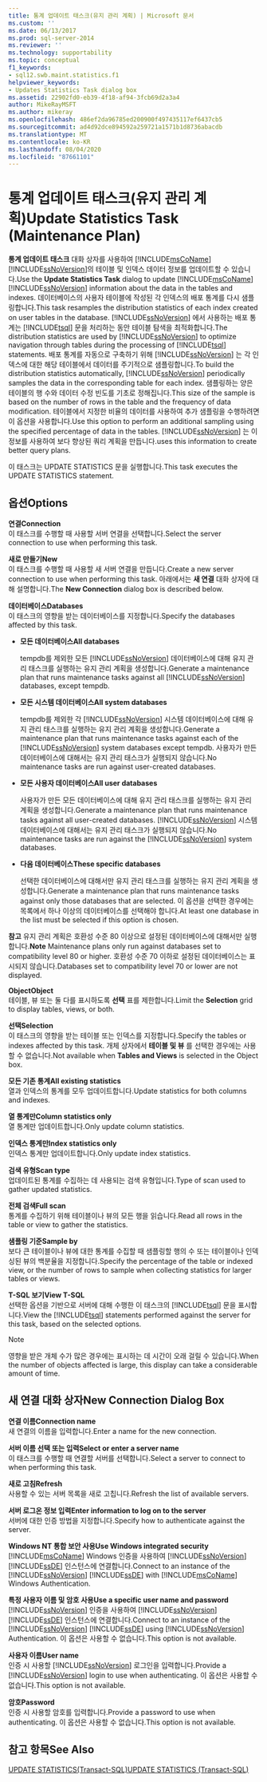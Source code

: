```yaml
---
title: 통계 업데이트 태스크(유지 관리 계획) | Microsoft 문서
ms.custom: ''
ms.date: 06/13/2017
ms.prod: sql-server-2014
ms.reviewer: ''
ms.technology: supportability
ms.topic: conceptual
f1_keywords:
- sql12.swb.maint.statistics.f1
helpviewer_keywords:
- Updates Statistics Task dialog box
ms.assetid: 22902fd0-eb39-4f18-af94-3fcb69d2a3a4
author: MikeRayMSFT
ms.author: mikeray
ms.openlocfilehash: 486ef2da96785ed200900f497435117ef6437cb5
ms.sourcegitcommit: ad4d92dce894592a259721a1571b1d8736abacdb
ms.translationtype: MT
ms.contentlocale: ko-KR
ms.lasthandoff: 08/04/2020
ms.locfileid: "87661101"
---
```

# <a name="update-statistics-task-maintenance-plan"></a><span data-ttu-id="21305-102">통계 업데이트 태스크(유지 관리 계획)</span><span class="sxs-lookup"><span data-stu-id="21305-102">Update Statistics Task (Maintenance Plan)</span></span>
  <span data-ttu-id="21305-103">**통계 업데이트 태스크** 대화 상자를 사용하여 [!INCLUDE[msCoName](../../includes/msconame-md.md)] [!INCLUDE[ssNoVersion](../../includes/ssnoversion-md.md)]의 테이블 및 인덱스 데이터 정보를 업데이트할 수 있습니다.</span><span class="sxs-lookup"><span data-stu-id="21305-103">Use the **Update Statistics Task** dialog to update [!INCLUDE[msCoName](../../includes/msconame-md.md)] [!INCLUDE[ssNoVersion](../../includes/ssnoversion-md.md)] information about the data in the tables and indexes.</span></span> <span data-ttu-id="21305-104">데이터베이스의 사용자 테이블에 작성된 각 인덱스의 배포 통계를 다시 샘플링합니다.</span><span class="sxs-lookup"><span data-stu-id="21305-104">This task resamples the distribution statistics of each index created on user tables in the database.</span></span> <span data-ttu-id="21305-105">[!INCLUDE[ssNoVersion](../../includes/ssnoversion-md.md)] 에서 사용하는 배포 통계는 [!INCLUDE[tsql](../../includes/tsql-md.md)] 문을 처리하는 동안 테이블 탐색을 최적화합니다.</span><span class="sxs-lookup"><span data-stu-id="21305-105">The distribution statistics are used by [!INCLUDE[ssNoVersion](../../includes/ssnoversion-md.md)] to optimize navigation through tables during the processing of [!INCLUDE[tsql](../../includes/tsql-md.md)] statements.</span></span> <span data-ttu-id="21305-106">배포 통계를 자동으로 구축하기 위해 [!INCLUDE[ssNoVersion](../../includes/ssnoversion-md.md)] 는 각 인덱스에 대한 해당 테이블에서 데이터를 주기적으로 샘플링합니다.</span><span class="sxs-lookup"><span data-stu-id="21305-106">To build the distribution statistics automatically, [!INCLUDE[ssNoVersion](../../includes/ssnoversion-md.md)] periodically samples the data in the corresponding table for each index.</span></span> <span data-ttu-id="21305-107">샘플링하는 양은 테이블의 행 수와 데이터 수정 빈도를 기초로 정해집니다.</span><span class="sxs-lookup"><span data-stu-id="21305-107">This size of the sample is based on the number of rows in the table and the frequency of data modification.</span></span> <span data-ttu-id="21305-108">테이블에서 지정한 비율의 데이터를 사용하여 추가 샘플링을 수행하려면 이 옵션을 사용합니다.</span><span class="sxs-lookup"><span data-stu-id="21305-108">Use this option to perform an additional sampling using the specified percentage of data in the tables.</span></span> [!INCLUDE[ssNoVersion](../../includes/ssnoversion-md.md)] <span data-ttu-id="21305-109">는 이 정보를 사용하여 보다 향상된 쿼리 계획을 만듭니다.</span><span class="sxs-lookup"><span data-stu-id="21305-109">uses this information to create better query plans.</span></span>  
  
 <span data-ttu-id="21305-110">이 태스크는 UPDATE STATISTICS 문을 실행합니다.</span><span class="sxs-lookup"><span data-stu-id="21305-110">This task executes the UPDATE STATISTICS statement.</span></span>  
  
## <a name="options"></a><span data-ttu-id="21305-111">옵션</span><span class="sxs-lookup"><span data-stu-id="21305-111">Options</span></span>  
 <span data-ttu-id="21305-112">**연결**</span><span class="sxs-lookup"><span data-stu-id="21305-112">**Connection**</span></span>  
 <span data-ttu-id="21305-113">이 태스크를 수행할 때 사용할 서버 연결을 선택합니다.</span><span class="sxs-lookup"><span data-stu-id="21305-113">Select the server connection to use when performing this task.</span></span>  
  
 <span data-ttu-id="21305-114">**새로 만들기**</span><span class="sxs-lookup"><span data-stu-id="21305-114">**New**</span></span>  
 <span data-ttu-id="21305-115">이 태스크를 수행할 때 사용할 새 서버 연결을 만듭니다.</span><span class="sxs-lookup"><span data-stu-id="21305-115">Create a new server connection to use when performing this task.</span></span> <span data-ttu-id="21305-116">아래에서는 **새 연결** 대화 상자에 대해 설명합니다.</span><span class="sxs-lookup"><span data-stu-id="21305-116">The **New Connection** dialog box is described below.</span></span>  
  
 <span data-ttu-id="21305-117">**데이터베이스**</span><span class="sxs-lookup"><span data-stu-id="21305-117">**Databases**</span></span>  
 <span data-ttu-id="21305-118">이 태스크의 영향을 받는 데이터베이스를 지정합니다.</span><span class="sxs-lookup"><span data-stu-id="21305-118">Specify the databases affected by this task.</span></span>  
  
-   <span data-ttu-id="21305-119">**모든 데이터베이스**</span><span class="sxs-lookup"><span data-stu-id="21305-119">**All databases**</span></span>  
  
     <span data-ttu-id="21305-120">tempdb를 제외한 모든 [!INCLUDE[ssNoVersion](../../includes/ssnoversion-md.md)] 데이터베이스에 대해 유지 관리 태스크를 실행하는 유지 관리 계획을 생성합니다.</span><span class="sxs-lookup"><span data-stu-id="21305-120">Generate a maintenance plan that runs maintenance tasks against all [!INCLUDE[ssNoVersion](../../includes/ssnoversion-md.md)] databases, except tempdb.</span></span>  
  
-   <span data-ttu-id="21305-121">**모든 시스템 데이터베이스**</span><span class="sxs-lookup"><span data-stu-id="21305-121">**All system databases**</span></span>  
  
     <span data-ttu-id="21305-122">tempdb를 제외한 각 [!INCLUDE[ssNoVersion](../../includes/ssnoversion-md.md)] 시스템 데이터베이스에 대해 유지 관리 태스크를 실행하는 유지 관리 계획을 생성합니다.</span><span class="sxs-lookup"><span data-stu-id="21305-122">Generate a maintenance plan that runs maintenance tasks against each of the [!INCLUDE[ssNoVersion](../../includes/ssnoversion-md.md)] system databases except tempdb.</span></span> <span data-ttu-id="21305-123">사용자가 만든 데이터베이스에 대해서는 유지 관리 태스크가 실행되지 않습니다.</span><span class="sxs-lookup"><span data-stu-id="21305-123">No maintenance tasks are run against user-created databases.</span></span>  
  
-   <span data-ttu-id="21305-124">**모든 사용자 데이터베이스**</span><span class="sxs-lookup"><span data-stu-id="21305-124">**All user databases**</span></span>  
  
     <span data-ttu-id="21305-125">사용자가 만든 모든 데이터베이스에 대해 유지 관리 태스크를 실행하는 유지 관리 계획을 생성합니다.</span><span class="sxs-lookup"><span data-stu-id="21305-125">Generate a maintenance plan that runs maintenance tasks against all user-created databases.</span></span> <span data-ttu-id="21305-126">[!INCLUDE[ssNoVersion](../../includes/ssnoversion-md.md)] 시스템 데이터베이스에 대해서는 유지 관리 태스크가 실행되지 않습니다.</span><span class="sxs-lookup"><span data-stu-id="21305-126">No maintenance tasks are run against the [!INCLUDE[ssNoVersion](../../includes/ssnoversion-md.md)] system databases.</span></span>  
  
-   <span data-ttu-id="21305-127">**다음 데이터베이스**</span><span class="sxs-lookup"><span data-stu-id="21305-127">**These specific databases**</span></span>  
  
     <span data-ttu-id="21305-128">선택한 데이터베이스에 대해서만 유지 관리 태스크를 실행하는 유지 관리 계획을 생성합니다.</span><span class="sxs-lookup"><span data-stu-id="21305-128">Generate a maintenance plan that runs maintenance tasks against only those databases that are selected.</span></span> <span data-ttu-id="21305-129">이 옵션을 선택한 경우에는 목록에서 하나 이상의 데이터베이스를 선택해야 합니다.</span><span class="sxs-lookup"><span data-stu-id="21305-129">At least one database in the list must be selected if this option is chosen.</span></span>  
  
 <span data-ttu-id="21305-130">**참고** 유지 관리 계획은 호환성 수준 80 이상으로 설정된 데이터베이스에 대해서만 실행합니다.</span><span class="sxs-lookup"><span data-stu-id="21305-130">**Note** Maintenance plans only run against databases set to compatibility level 80 or higher.</span></span> <span data-ttu-id="21305-131">호환성 수준 70 이하로 설정된 데이터베이스는 표시되지 않습니다.</span><span class="sxs-lookup"><span data-stu-id="21305-131">Databases set to compatibility level 70 or lower are not displayed.</span></span>  
  
 <span data-ttu-id="21305-132">**Object**</span><span class="sxs-lookup"><span data-stu-id="21305-132">**Object**</span></span>  
 <span data-ttu-id="21305-133">테이블, 뷰 또는 둘 다를 표시하도록 **선택** 표를 제한합니다.</span><span class="sxs-lookup"><span data-stu-id="21305-133">Limit the **Selection** grid to display tables, views, or both.</span></span>  
  
 <span data-ttu-id="21305-134">**선택**</span><span class="sxs-lookup"><span data-stu-id="21305-134">**Selection**</span></span>  
 <span data-ttu-id="21305-135">이 태스크의 영향을 받는 테이블 또는 인덱스를 지정합니다.</span><span class="sxs-lookup"><span data-stu-id="21305-135">Specify the tables or indexes affected by this task.</span></span> <span data-ttu-id="21305-136">개체 상자에서 **테이블 및 뷰** 를 선택한 경우에는 사용할 수 없습니다.</span><span class="sxs-lookup"><span data-stu-id="21305-136">Not available when **Tables and Views** is selected in the Object box.</span></span>  
  
 <span data-ttu-id="21305-137">**모든 기존 통계**</span><span class="sxs-lookup"><span data-stu-id="21305-137">**All existing statistics**</span></span>  
 <span data-ttu-id="21305-138">열과 인덱스의 통계를 모두 업데이트합니다.</span><span class="sxs-lookup"><span data-stu-id="21305-138">Update statistics for both columns and indexes.</span></span>  
  
 <span data-ttu-id="21305-139">**열 통계만**</span><span class="sxs-lookup"><span data-stu-id="21305-139">**Column statistics only**</span></span>  
 <span data-ttu-id="21305-140">열 통계만 업데이트합니다.</span><span class="sxs-lookup"><span data-stu-id="21305-140">Only update column statistics.</span></span>  
  
 <span data-ttu-id="21305-141">**인덱스 통계만**</span><span class="sxs-lookup"><span data-stu-id="21305-141">**Index statistics only**</span></span>  
 <span data-ttu-id="21305-142">인덱스 통계만 업데이트합니다.</span><span class="sxs-lookup"><span data-stu-id="21305-142">Only update index statistics.</span></span>  
  
 <span data-ttu-id="21305-143">**검색 유형**</span><span class="sxs-lookup"><span data-stu-id="21305-143">**Scan type**</span></span>  
 <span data-ttu-id="21305-144">업데이트된 통계를 수집하는 데 사용되는 검색 유형입니다.</span><span class="sxs-lookup"><span data-stu-id="21305-144">Type of scan used to gather updated statistics.</span></span>  
  
 <span data-ttu-id="21305-145">**전체 검색**</span><span class="sxs-lookup"><span data-stu-id="21305-145">**Full scan**</span></span>  
 <span data-ttu-id="21305-146">통계를 수집하기 위해 테이블이나 뷰의 모든 행을 읽습니다.</span><span class="sxs-lookup"><span data-stu-id="21305-146">Read all rows in the table or view to gather the statistics.</span></span>  
  
 <span data-ttu-id="21305-147">**샘플링 기준**</span><span class="sxs-lookup"><span data-stu-id="21305-147">**Sample by**</span></span>  
 <span data-ttu-id="21305-148">보다 큰 테이블이나 뷰에 대한 통계를 수집할 때 샘플링할 행의 수 또는 테이블이나 인덱싱된 뷰의 백분율을 지정합니다.</span><span class="sxs-lookup"><span data-stu-id="21305-148">Specify the percentage of the table or indexed view, or the number of rows to sample when collecting statistics for larger tables or views.</span></span>  
  
 <span data-ttu-id="21305-149">**T-SQL 보기**</span><span class="sxs-lookup"><span data-stu-id="21305-149">**View T-SQL**</span></span>  
 <span data-ttu-id="21305-150">선택한 옵션을 기반으로 서버에 대해 수행한 이 태스크의 [!INCLUDE[tsql](../../includes/tsql-md.md)] 문을 표시합니다.</span><span class="sxs-lookup"><span data-stu-id="21305-150">View the [!INCLUDE[tsql](../../includes/tsql-md.md)] statements performed against the server for this task, based on the selected options.</span></span>  
  
> [!NOTE]  
>  <span data-ttu-id="21305-151">영향을 받은 개체 수가 많은 경우에는 표시하는 데 시간이 오래 걸릴 수 있습니다.</span><span class="sxs-lookup"><span data-stu-id="21305-151">When the number of objects affected is large, this display can take a considerable amount of time.</span></span>  
  
## <a name="new-connection-dialog-box"></a><span data-ttu-id="21305-152">새 연결 대화 상자</span><span class="sxs-lookup"><span data-stu-id="21305-152">New Connection Dialog Box</span></span>  
 <span data-ttu-id="21305-153">**연결 이름**</span><span class="sxs-lookup"><span data-stu-id="21305-153">**Connection name**</span></span>  
 <span data-ttu-id="21305-154">새 연결의 이름을 입력합니다.</span><span class="sxs-lookup"><span data-stu-id="21305-154">Enter a name for the new connection.</span></span>  
  
 <span data-ttu-id="21305-155">**서버 이름 선택 또는 입력**</span><span class="sxs-lookup"><span data-stu-id="21305-155">**Select or enter a server name**</span></span>  
 <span data-ttu-id="21305-156">이 태스크를 수행할 때 연결할 서버를 선택합니다.</span><span class="sxs-lookup"><span data-stu-id="21305-156">Select a server to connect to when performing this task.</span></span>  
  
 <span data-ttu-id="21305-157">**새로 고침**</span><span class="sxs-lookup"><span data-stu-id="21305-157">**Refresh**</span></span>  
 <span data-ttu-id="21305-158">사용할 수 있는 서버 목록을 새로 고칩니다.</span><span class="sxs-lookup"><span data-stu-id="21305-158">Refresh the list of available servers.</span></span>  
  
 <span data-ttu-id="21305-159">**서버 로그온 정보 입력**</span><span class="sxs-lookup"><span data-stu-id="21305-159">**Enter information to log on to the server**</span></span>  
 <span data-ttu-id="21305-160">서버에 대한 인증 방법을 지정합니다.</span><span class="sxs-lookup"><span data-stu-id="21305-160">Specify how to authenticate against the server.</span></span>  
  
 <span data-ttu-id="21305-161">**Windows NT 통합 보안 사용**</span><span class="sxs-lookup"><span data-stu-id="21305-161">**Use Windows integrated security**</span></span>  
 <span data-ttu-id="21305-162">[!INCLUDE[msCoName](../../includes/msconame-md.md)] Windows 인증을 사용하여 [!INCLUDE[ssNoVersion](../../includes/ssnoversion-md.md)] [!INCLUDE[ssDE](../../includes/ssde-md.md)] 인스턴스에 연결합니다.</span><span class="sxs-lookup"><span data-stu-id="21305-162">Connect to an instance of the [!INCLUDE[ssNoVersion](../../includes/ssnoversion-md.md)] [!INCLUDE[ssDE](../../includes/ssde-md.md)] with [!INCLUDE[msCoName](../../includes/msconame-md.md)] Windows Authentication.</span></span>  
  
 <span data-ttu-id="21305-163">**특정 사용자 이름 및 암호 사용**</span><span class="sxs-lookup"><span data-stu-id="21305-163">**Use a specific user name and password**</span></span>  
 <span data-ttu-id="21305-164">[!INCLUDE[ssNoVersion](../../includes/ssnoversion-md.md)] 인증을 사용하여 [!INCLUDE[ssNoVersion](../../includes/ssnoversion-md.md)] [!INCLUDE[ssDE](../../includes/ssde-md.md)] 인스턴스에 연결합니다.</span><span class="sxs-lookup"><span data-stu-id="21305-164">Connect to an instance of the [!INCLUDE[ssNoVersion](../../includes/ssnoversion-md.md)] [!INCLUDE[ssDE](../../includes/ssde-md.md)] using [!INCLUDE[ssNoVersion](../../includes/ssnoversion-md.md)] Authentication.</span></span> <span data-ttu-id="21305-165">이 옵션은 사용할 수 없습니다.</span><span class="sxs-lookup"><span data-stu-id="21305-165">This option is not available.</span></span>  
  
 <span data-ttu-id="21305-166">**사용자 이름**</span><span class="sxs-lookup"><span data-stu-id="21305-166">**User name**</span></span>  
 <span data-ttu-id="21305-167">인증 시 사용할 [!INCLUDE[ssNoVersion](../../includes/ssnoversion-md.md)] 로그인을 입력합니다.</span><span class="sxs-lookup"><span data-stu-id="21305-167">Provide a [!INCLUDE[ssNoVersion](../../includes/ssnoversion-md.md)] login to use when authenticating.</span></span> <span data-ttu-id="21305-168">이 옵션은 사용할 수 없습니다.</span><span class="sxs-lookup"><span data-stu-id="21305-168">This option is not available.</span></span>  
  
 <span data-ttu-id="21305-169">**암호**</span><span class="sxs-lookup"><span data-stu-id="21305-169">**Password**</span></span>  
 <span data-ttu-id="21305-170">인증 시 사용할 암호를 입력합니다.</span><span class="sxs-lookup"><span data-stu-id="21305-170">Provide a password to use when authenticating.</span></span> <span data-ttu-id="21305-171">이 옵션은 사용할 수 없습니다.</span><span class="sxs-lookup"><span data-stu-id="21305-171">This option is not available.</span></span>  
  
## <a name="see-also"></a><span data-ttu-id="21305-172">참고 항목</span><span class="sxs-lookup"><span data-stu-id="21305-172">See Also</span></span>  
 [<span data-ttu-id="21305-173">UPDATE STATISTICS&#40;Transact-SQL&#41;</span><span class="sxs-lookup"><span data-stu-id="21305-173">UPDATE STATISTICS &#40;Transact-SQL&#41;</span></span>](/sql/t-sql/statements/update-statistics-transact-sql)  
  
  

